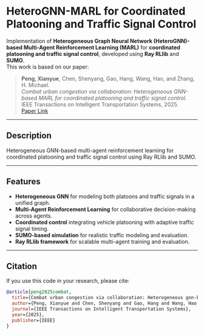 # HeteroGNN-MARL for Coordinated Platooning and Traffic Signal Control

Implementation of **Heterogeneous Graph Neural Network (HeteroGNN)-based Multi-Agent Reinforcement Learning (MARL)** for **coordinated platooning and traffic signal control**, developed using **Ray RLlib** and **SUMO**.  
This work is based on our paper:

> **Peng, Xianyue**, Chen, Shenyang, Gao, Hang, Wang, Hao, and Zhang, H. Michael.  
> *Combat urban congestion via collaboration: Heterogeneous GNN-based MARL for coordinated platooning and traffic signal control.*  
> IEEE Transactions on Intelligent Transportation Systems, 2025.  
> [Paper Link](https://ieeexplore.ieee.org/abstract/document/10977660)

---

## Description
Heterogeneous GNN-based multi-agent reinforcement learning for coordinated platooning and traffic signal control using Ray RLlib and SUMO.

---

## Features
- **Heterogeneous GNN** for modeling both platoons and traffic signals in a unified graph.
- **Multi-Agent Reinforcement Learning** for collaborative decision-making across agents.
- **Coordinated control** integrating vehicle platooning with adaptive traffic signal timing.
- **SUMO-based simulation** for realistic traffic modeling and evaluation.
- **Ray RLlib framework** for scalable multi-agent training and evaluation.

---

## Citation
If you use this code in your research, please cite:
```bibtex
@article{peng2025combat,
  title={Combat urban congestion via collaboration: Heterogeneous gnn-based marl for coordinated platooning and traffic signal control},
  author={Peng, Xianyue and Chen, Shenyang and Gao, Hang and Wang, Hao and Zhang, H Michael},
  journal={IEEE Transactions on Intelligent Transportation Systems},
  year={2025},
  publisher={IEEE}
}
```
